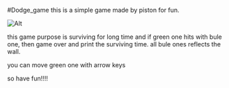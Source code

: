 #Dodge_game
this is a simple game made by piston for fun.

![Alt](./program_content "Title")

this game purpose is surviving for long time and if green one hits with bule one, then game over and print the surviving time. all bule ones reflects the wall.

you can move green one with arrow keys  

so have fun!!!!


